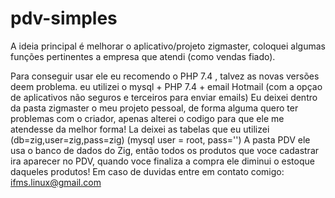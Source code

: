 # pdv-simples
A ideia principal é melhorar o aplicativo/projeto zigmaster, coloquei algumas funções pertinentes a empresa que atendi (como vendas fiado).

Para conseguir usar ele eu recomendo o PHP 7.4 , talvez as novas versões deem problema.
eu utilizei o mysql + PHP 7.4 + email Hotmail (com a opçao de aplicativos não seguros e terceiros para enviar emails)
Eu deixei dentro da pasta zigmaster o meu projeto pessoal, de forma alguma quero ter problemas com o criador, apenas alterei o codigo para que ele me atendesse da melhor forma!
La deixei as tabelas que eu utilizei (db=zig,user=zig,pass=zig) (mysql user = root, pass='')
A pasta PDV ele usa o banco de dados do Zig, então todos os produtos que voce cadastrar ira aparecer no PDV, quando voce finaliza a compra ele diminui o estoque daqueles produtos!
Em caso de duvidas entre em contato comigo: ifms.linux@gmail.com 
